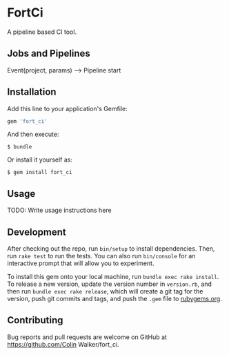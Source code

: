 # FortCi

A pipeline based CI tool.

## Jobs and Pipelines

Event(project, params)
    --> Pipeline start

## Installation

Add this line to your application's Gemfile:

```ruby
gem 'fort_ci'
```

And then execute:

    $ bundle

Or install it yourself as:

    $ gem install fort_ci

## Usage

TODO: Write usage instructions here

## Development

After checking out the repo, run `bin/setup` to install dependencies. Then, run `rake test` to run the tests. You can also run `bin/console` for an interactive prompt that will allow you to experiment.

To install this gem onto your local machine, run `bundle exec rake install`. To release a new version, update the version number in `version.rb`, and then run `bundle exec rake release`, which will create a git tag for the version, push git commits and tags, and push the `.gem` file to [rubygems.org](https://rubygems.org).

## Contributing

Bug reports and pull requests are welcome on GitHub at https://github.com/Colin Walker/fort_ci.


